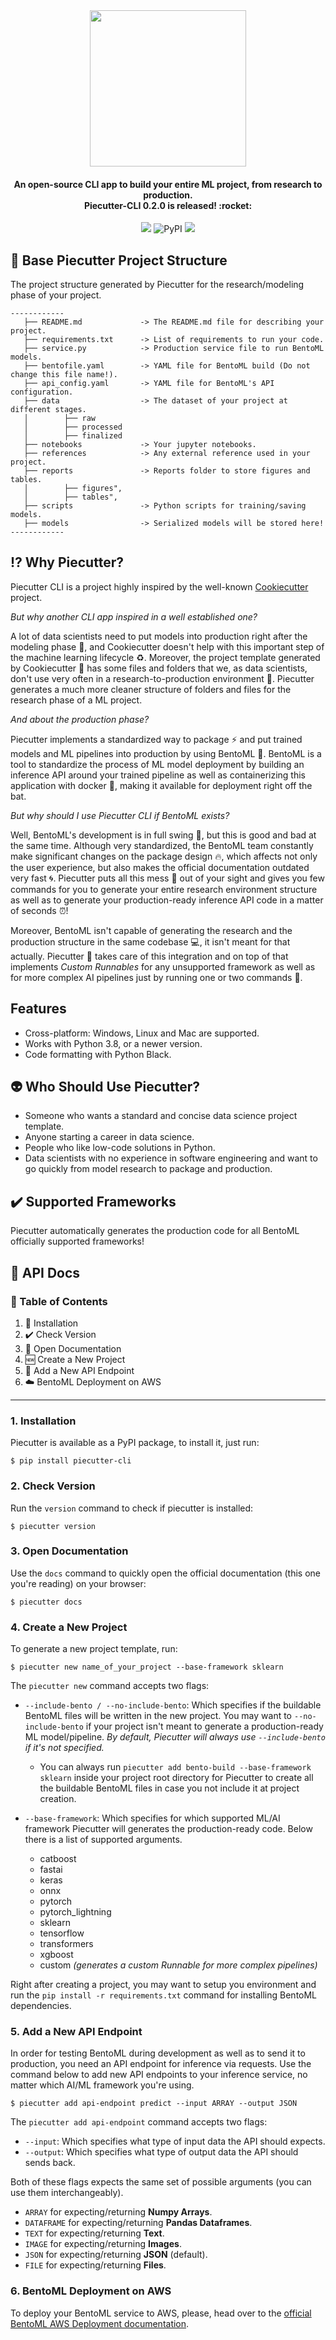 <div align="center">
    <img src="statics/logo.png" width="250" />
    <h4>
        An open-source CLI app to build your entire ML project, from research to production. <br />
        Piecutter-CLI 0.2.0 is released! :rocket:
    </h4>
    <p>
        <img src="https://img.shields.io/pypi/pyversions/piecutter-cli" />
        <img alt="PyPI" src="https://img.shields.io/pypi/v/piecutter-cli">
        <img src="https://img.shields.io/pypi/l/piecutter-cli" />
    </p>
</div>


## :notebook: Base Piecutter Project Structure
The project structure generated by Piecutter for the research/modeling phase of your project.

    ------------
       ├── README.md             -> The README.md file for describing your project.
       ├── requirements.txt      -> List of requirements to run your code.
       ├── service.py            -> Production service file to run BentoML models.
       ├── bentofile.yaml        -> YAML file for BentoML build (Do not change this file name!).
       ├── api_config.yaml       -> YAML file for BentoML's API configuration.
       ├── data                  -> The dataset of your project at different stages.
       │        ├── raw
       │        ├── processed
       │        ├── finalized
       ├── notebooks             -> Your jupyter notebooks.
       ├── references            -> Any external reference used in your project.
       ├── reports               -> Reports folder to store figures and tables.
       │        ├── figures",
       │        ├── tables",
       ├── scripts               -> Python scripts for training/saving models.
       ├── models                -> Serialized models will be stored here!
    ------------

## :interrobang: Why Piecutter?
Piecutter CLI is a project highly inspired by the well-known <a href="https://github.com/cookiecutter/cookiecutter" target="_blank">Cookiecutter</a> project.

*But why another CLI app inspired in a well established one?*

A lot of data scientists need to put models into production right after the modeling phase :crystal_ball:, and Cookiecutter doesn't help with this important step of the machine learning lifecycle :recycle:. Moreover, the project template generated by Cookiecutter :cookie: has some files and folders that we, as data scientists, don't use very often in a research-to-production environment :microscope:. Piecutter generates a much more cleaner structure of folders and files for the research phase of a ML project.

*And about the production phase?*

Piecutter implements a standardized way to package :zap: and put trained models and ML pipelines into production by using BentoML :rocket:. BentoML is a tool to standardize the process of ML model deployment by building an inference API around your trained pipeline as well as containerizing this application with docker :whale:, making it available for deployment right off the bat.

*But why should I use Piecutter CLI if BentoML exists?*

Well, BentoML's development is in full swing :steam_locomotive:, but this is good and bad at the same time. Although very standardized, the BentoML team constantly make significant changes on the package design :fire:, which affects not only the user experience, but also makes the official documentation outdated very fast :cyclone:. Piecutter puts all this mess :poop: out of your sight and gives you few commands for you to generate your entire research environment structure as well as to generate your production-ready inference API code in a matter of seconds :alarm_clock:!

Moreover, BentoML isn't capable of generating the research and the production structure in the same codebase :computer:, it isn't meant for that actually. Piecutter :cake: takes care of this integration and on top of that implements *Custom Runnables* for any unsupported framework as well as for more complex AI pipelines just by running one or two commands :tada:.

## Features
+ Cross-platform: Windows, Linux and Mac are supported.
+ Works with Python 3.8, or a newer version.
+ Code formatting with Python Black.

## :alien: Who Should Use Piecutter?
+ Someone who wants a standard and concise data science project template.
+ Anyone starting a career in data science.
+ People who like low-code solutions in Python.
+ Data scientists with no experience in software engineering and want to go quickly from model research to package and production.

## :heavy_check_mark: Supported Frameworks
Piecutter automatically generates the production code for all BentoML officially supported frameworks!

## :bookmark_tabs: API Docs

### :page_with_curl: Table of Contents
1. :satellite: Installation
2. :heavy_check_mark: Check Version
3. :closed_book: Open Documentation
4. :new: Create a New Project
5. :carousel_horse: Add a New API Endpoint
6. :cloud: BentoML Deployment on AWS
***

###  1. Installation
Piecutter is available as a PyPI package, to install it, just run:

    $ pip install piecutter-cli

### 2. Check Version
Run the `version` command to check if piecutter is installed:

    $ piecutter version

### 3. Open Documentation
Use the `docs` command to quickly open the official documentation (this one you're reading) on your browser:

    $ piecutter docs

### 4. Create a New Project
To generate a new project template, run:

    $ piecutter new name_of_your_project --base-framework sklearn

The `piecutter new` command accepts two flags:
+ `--include-bento / --no-include-bento`: Which specifies if the buildable BentoML files will be written in the new project. You may want to `--no-include-bento` if your project isn't meant to generate a production-ready ML model/pipeline. *By default, Piecutter will always use `--include-bento` if it's not specified.*
    + You can always run `piecutter add bento-build --base-framework sklearn` inside your project root directory for Piecutter to create all the buildable BentoML files in case you not include it at project creation.

+ `--base-framework`: Which specifies for which supported ML/AI framework Piecutter will generates the production-ready code. Below there is a list of supported arguments.
    + catboost
    + fastai
    + keras
    + onnx
    + pytorch
    + pytorch_lightning
    + sklearn
    + tensorflow
    + transformers
    + xgboost
    + custom *(generates a custom Runnable for more complex pipelines)*

Right after creating a project, you may want to setup you environment and run the `pip install -r requirements.txt` command for installing BentoML dependencies.

### 5. Add a New API Endpoint
In order for testing BentoML during development as well as to send it to production, you need an API endpoint for inference via requests. Use the command below to add new API endpoints to your inference service, no matter which AI/ML framework you're using.

    $ piecutter add api-endpoint predict --input ARRAY --output JSON

The `piecutter add api-endpoint` command accepts two flags:
+ `--input`: Which specifies what type of input data the API should expects.
+ `--output`: Which specifies what type of output data the API should sends back.

Both of these flags expects the same set of possible arguments (you can use them interchangeably).
+ `ARRAY` for expecting/returning **Numpy Arrays**.
+ `DATAFRAME` for expecting/returning **Pandas Dataframes**.
+ `TEXT` for expecting/returning **Text**.
+ `IMAGE` for expecting/returning **Images**.
+ `JSON` for expecting/returning **JSON** (default).
+ `FILE` for expecting/returning **Files**.

### 6. BentoML Deployment on AWS
To deploy your BentoML service to AWS, please, head over to the <a href="https://docs.bentoml.org/en/0.13-lts/deployment/aws_ec2.html" target="blank">official BentoML AWS Deployment documentation</a>.
